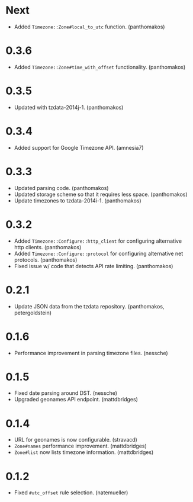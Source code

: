 # Next

* Added `Timezone::Zone#local_to_utc` function. (panthomakos)

# 0.3.6

* Added `Timezone::Zone#time_with_offset` functionality. (panthomakos)

# 0.3.5

* Updated with tzdata-2014j-1. (panthomakos)

# 0.3.4

* Added support for Google Timezone API. (amnesia7)

# 0.3.3

* Updated parsing code. (panthomakos)
* Updated storage scheme so that it requires less space. (panthomakos)
* Update timezones to tzdata-2014i-1. (panthomakos)

# 0.3.2

* Added `Timezone::Configure::http_client` for configuring alternative http
  clients. (panthomakos)
* Added `Timezone::Configure::protocol` for configuring alternative net
  protocols. (panthomakos)
* Fixed issue w/ code that detects API rate limiting. (panthomakos)

# 0.2.1

* Update JSON data from the tzdata repository. (panthomakos, petergoldstein)

# 0.1.6

* Performance improvement in parsing timezone files. (nessche)

# 0.1.5

* Fixed date parsing around DST. (nessche)
* Upgraded geonames API endpoint. (mattdbridges)

# 0.1.4

* URL for geonames is now configurable. (stravacd)
* `Zone#names` performance improvement. (mattdbridges)
* `Zone#list` now lists timezone information. (mattdbridges)

# 0.1.2

* Fixed `#utc_offset` rule selection. (natemueller)
